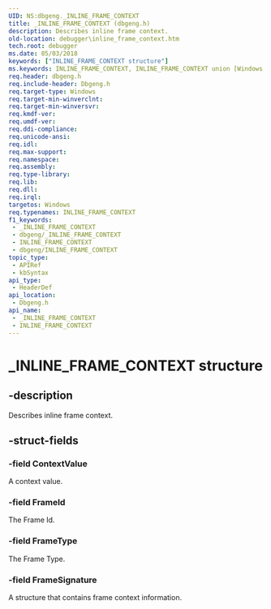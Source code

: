 ```yaml
---
UID: NS:dbgeng._INLINE_FRAME_CONTEXT
title: _INLINE_FRAME_CONTEXT (dbgeng.h)
description: Describes inline frame context.
old-location: debugger\inline_frame_context.htm
tech.root: debugger
ms.date: 05/03/2018
keywords: ["INLINE_FRAME_CONTEXT structure"]
ms.keywords: INLINE_FRAME_CONTEXT, INLINE_FRAME_CONTEXT union [Windows Debugging], _INLINE_FRAME_CONTEXT, dbgeng/INLINE_FRAME_CONTEXT, debugger.inline_frame_context
req.header: dbgeng.h
req.include-header: Dbgeng.h
req.target-type: Windows
req.target-min-winverclnt: 
req.target-min-winversvr: 
req.kmdf-ver: 
req.umdf-ver: 
req.ddi-compliance: 
req.unicode-ansi: 
req.idl: 
req.max-support: 
req.namespace: 
req.assembly: 
req.type-library: 
req.lib: 
req.dll: 
req.irql: 
targetos: Windows
req.typenames: INLINE_FRAME_CONTEXT
f1_keywords:
 - _INLINE_FRAME_CONTEXT
 - dbgeng/_INLINE_FRAME_CONTEXT
 - INLINE_FRAME_CONTEXT
 - dbgeng/INLINE_FRAME_CONTEXT
topic_type:
 - APIRef
 - kbSyntax
api_type:
 - HeaderDef
api_location:
 - Dbgeng.h
api_name:
 - _INLINE_FRAME_CONTEXT
 - INLINE_FRAME_CONTEXT
---
```


# _INLINE_FRAME_CONTEXT structure

## -description

Describes inline frame context.

## -struct-fields

### -field ContextValue

A context value.

### -field FrameId

The Frame Id.

### -field FrameType

The Frame Type.

### -field FrameSignature

A structure that contains frame context information.

